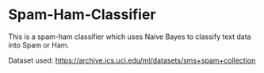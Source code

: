 # Spam-Ham-Classifier

This is a spam-ham classifier which uses Naive Bayes to classify text data into Spam or Ham.

Dataset used: https://archive.ics.uci.edu/ml/datasets/sms+spam+collection
